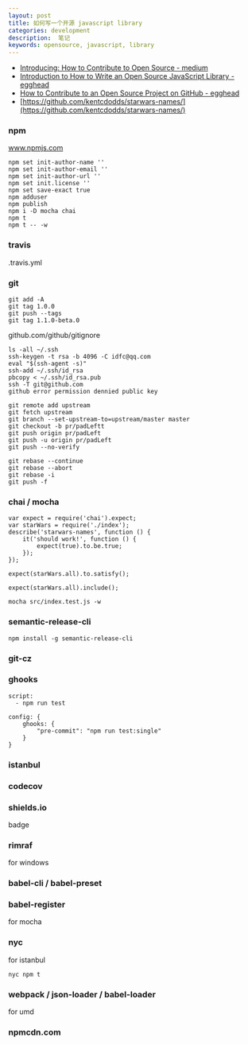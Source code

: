 ```yaml
---
layout: post
title: 如何写一个开源 javascript library 
categories: development
description:  笔记
keywords: opensource, javascript, library 
---
```


- [Introducing: How to Contribute to Open Source - medium](https://medium.com/@kentcdodds/introducing-how-to-contribute-to-open-source-be67917eb704#.yt5exq9tf)
- [Introduction to How to Write an Open Source JavaScript Library - egghead](https://egghead.io/lessons/javascript-how-to-write-a-javascript-library-introduction)
- [How to Contribute to an Open Source Project on GitHub - egghead](https://egghead.io/lessons/javascript-introduction-to-github)
- [https://github.com/kentcdodds/starwars-names/](https://github.com/kentcdodds/starwars-names/)


### npm

www.npmjs.com

```
npm set init-author-name ''
npm set init-author-email ''
npm set init-author-url ''
npm set init.license ''
npm set save-exact true
npm adduser
npm publish
npm i -D mocha chai
npm t
npm t -- -w
```

### travis

.travis.yml

### git

```
git add -A
git tag 1.0.0
git push --tags
git tag 1.1.0-beta.0
```

github.com/github/gitignore

```
ls -all ~/.ssh
ssh-keygen -t rsa -b 4096 -C idfc@qq.com
eval "$(ssh-agent -s)"
ssh-add ~/.ssh/id_rsa
pbcopy < ~/.ssh/id_rsa.pub
ssh -T git@github.com
github error permission dennied public key
```

```
git remote add upstream
git fetch upstream
git branch --set-upstream-to=upstream/master master
git checkout -b pr/padLeftt
git push origin pr/padLeft
git push -u origin pr/padLeft
git push --no-verify
```

```
git rebase --continue
git rebase --abort
git rebase -i
git push -f
```

### chai / mocha

```
var expect = require('chai').expect;
var starWars = require('./index');
describe('starwars-names', function () {
	it('should work!', function () {
		expect(true).to.be.true;
	});
});

expect(starWars.all).to.satisfy();

expect(starWars.all).include();
```

```
mocha src/index.test.js -w
```

### semantic-release-cli

```
npm install -g semantic-release-cli
```

### git-cz

### ghooks

```
script:
  - npm run test
```

```
config: {
	ghooks: {
		"pre-commit": "npm run test:single"
	}
}
```

### istanbul

### codecov

### shields.io

badge

### rimraf

for windows

### babel-cli / babel-preset

### babel-register

for mocha

### nyc

for istanbul

```
nyc npm t
```

### webpack / json-loader / babel-loader

for umd

### npmcdn.com




